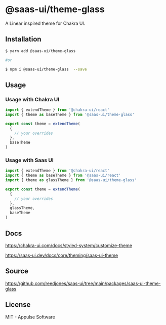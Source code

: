 # @saas-ui/theme-glass

A Linear inspired theme for Chakra UI.

## Installation

```sh
$ yarn add @saas-ui/theme-glass

#or

$ npm i @saas-ui/theme-glass  --save
```

## Usage

### Usage with Chakra UI

```ts
import { extendTheme } from '@chakra-ui/react'
import { theme as baseTheme } from '@saas-ui/theme-glass'

export const theme = extendTheme(
  {
    // your overrides
  },
  baseTheme
)
```

### Usage with Saas UI

```ts
import { extendTheme } from '@chakra-ui/react'
import { theme as baseTheme } from '@saas-ui/react'
import { theme as glassTheme } from '@saas-ui/theme-glass'

export const theme = extendTheme(
  {
    // your overrides
  },
  glassTheme,
  baseTheme
)
```

## Docs

https://chakra-ui.com/docs/styled-system/customize-theme

https://saas-ui.dev/docs/core/theming/saas-ui-theme

## Source

https://github.com/reedjones/saas-ui/tree/main/packages/saas-ui-theme-glass

## License

MIT - Appulse Software
